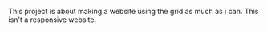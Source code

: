 This project is about making a website using the grid as much as i can.
This isn't a responsive website. 